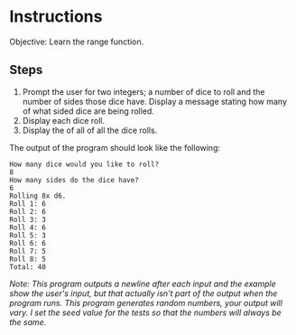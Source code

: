 # Instructions
Objective: Learn the range function.

## Steps
1. Prompt the user for two integers; a number of dice to roll and the number of sides those dice have. Display a message stating how many of what sided dice are being rolled.
2. Display each dice roll.
3. Display the of all of all the dice rolls.

The output of the program should look like the following:
```
How many dice would you like to roll?
8
How many sides do the dice have?
6
Rolling 8x d6.
Roll 1: 6
Roll 2: 6
Roll 3: 3
Roll 4: 6
Roll 5: 3
Roll 6: 6
Roll 7: 5
Roll 8: 5
Total: 40
```
*Note: This program outputs a newline after each input and the example show the user's input, but that actually isn't part of the output when the program runs. This program generates random numbers, your output will vary. I set the seed value for the tests so that the numbers will always be the same.*